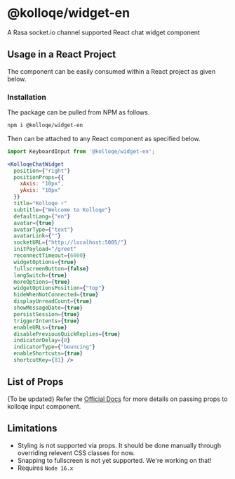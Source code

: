 # @kolloqe/widget-en

A Rasa socket.io channel supported React chat widget component

## Usage in a React Project

The component can be easily consumed within a React project as given below.  

### Installation

The package can be pulled from NPM as follows.

```bash
npm i @kolloqe/widget-en
```

Then can be attached to any React component as specified below.

```jsx
import KeyboardInput from '@kolloqe/widget-en';

<KolloqeChatWidget
  position={"right"}
  positionProps={{
    xAxis: "10px",
    yAxis: "10px"
  }}
  title="Kolloqe ⚡"
  subtitle={"Welcome to Kolloqe"}
  defaultLang={"en"}
  avatar={true}
  avatarType={"text"}
  avatarLink={""}
  socketURL={"http://localhost:5005/"}
  initPayload="/greet"
  reconnectTimeout={6000}
  widgetOptions={true}
  fullscreenButton={false}
  langSwitch={true}
  moreOptions={true}
  widgetOptionsPosition={"top"}
  hideWhenNotConnected={true}
  displayUnreadCount={true}
  showMessageDate={true}
  persistSession={true}
  triggerIntents={true}
  enableURLs={true}
  disablePreviousQuickReplies={true}
  indicatorDelay={0}
  indicatorType={"bouncing"}
  enableShortcuts={true}
  shortcutKey={81} />
```

## List of Props

{To be updated}
Refer the [Official Docs](https://kolloqe.github.io) for more details on passing props to kolloqe input component.

## Limitations

- Styling is not supported via props. It should be done manually through overriding relevent CSS classes for now.
- Snapping to fullscreen is not yet supported. We're working on that!
- Requires `Node 16.x`
